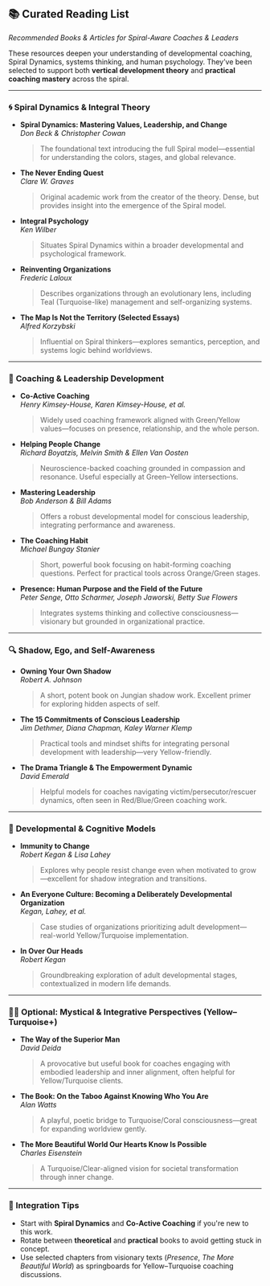 ## 📚 Curated Reading List  
*Recommended Books & Articles for Spiral-Aware Coaches & Leaders*

These resources deepen your understanding of developmental coaching, Spiral Dynamics, systems thinking, and human psychology. They’ve been selected to support both **vertical development theory** and **practical coaching mastery** across the spiral.

---

### 🌀 **Spiral Dynamics & Integral Theory**

- **Spiral Dynamics: Mastering Values, Leadership, and Change**  
  *Don Beck & Christopher Cowan*  
  > The foundational text introducing the full Spiral model—essential for understanding the colors, stages, and global relevance.

- **The Never Ending Quest**  
  *Clare W. Graves*  
  > Original academic work from the creator of the theory. Dense, but provides insight into the emergence of the Spiral model.

- **Integral Psychology**  
  *Ken Wilber*  
  > Situates Spiral Dynamics within a broader developmental and psychological framework.

- **Reinventing Organizations**  
  *Frederic Laloux*  
  > Describes organizations through an evolutionary lens, including Teal (Turquoise-like) management and self-organizing systems.

- **The Map Is Not the Territory (Selected Essays)**  
  *Alfred Korzybski*  
  > Influential on Spiral thinkers—explores semantics, perception, and systems logic behind worldviews.

---

### 💼 **Coaching & Leadership Development**

- **Co-Active Coaching**  
  *Henry Kimsey-House, Karen Kimsey-House, et al.*  
  > Widely used coaching framework aligned with Green/Yellow values—focuses on presence, relationship, and the whole person.

- **Helping People Change**  
  *Richard Boyatzis, Melvin Smith & Ellen Van Oosten*  
  > Neuroscience-backed coaching grounded in compassion and resonance. Useful especially at Green–Yellow intersections.

- **Mastering Leadership**  
  *Bob Anderson & Bill Adams*  
  > Offers a robust developmental model for conscious leadership, integrating performance and awareness.

- **The Coaching Habit**  
  *Michael Bungay Stanier*  
  > Short, powerful book focusing on habit-forming coaching questions. Perfect for practical tools across Orange/Green stages.

- **Presence: Human Purpose and the Field of the Future**  
  *Peter Senge, Otto Scharmer, Joseph Jaworski, Betty Sue Flowers*  
  > Integrates systems thinking and collective consciousness—visionary but grounded in organizational practice.

---

### 🔍 **Shadow, Ego, and Self-Awareness**

- **Owning Your Own Shadow**  
  *Robert A. Johnson*  
  > A short, potent book on Jungian shadow work. Excellent primer for exploring hidden aspects of self.

- **The 15 Commitments of Conscious Leadership**  
  *Jim Dethmer, Diana Chapman, Kaley Warner Klemp*  
  > Practical tools and mindset shifts for integrating personal development with leadership—very Yellow-friendly.

- **The Drama Triangle & The Empowerment Dynamic**  
  *David Emerald*  
  > Helpful models for coaches navigating victim/persecutor/rescuer dynamics, often seen in Red/Blue/Green coaching work.

---

### 🧠 **Developmental & Cognitive Models**

- **Immunity to Change**  
  *Robert Kegan & Lisa Lahey*  
  > Explores why people resist change even when motivated to grow—excellent for shadow integration and transitions.

- **An Everyone Culture: Becoming a Deliberately Developmental Organization**  
  *Kegan, Lahey, et al.*  
  > Case studies of organizations prioritizing adult development—real-world Yellow/Turquoise implementation.

- **In Over Our Heads**  
  *Robert Kegan*  
  > Groundbreaking exploration of adult developmental stages, contextualized in modern life demands.

---

### 🧘‍♀️ **Optional: Mystical & Integrative Perspectives (Yellow–Turquoise+)**

- **The Way of the Superior Man**  
  *David Deida*  
  > A provocative but useful book for coaches engaging with embodied leadership and inner alignment, often helpful for Yellow/Turquoise clients.

- **The Book: On the Taboo Against Knowing Who You Are**  
  *Alan Watts*  
  > A playful, poetic bridge to Turquoise/Coral consciousness—great for expanding worldview gently.

- **The More Beautiful World Our Hearts Know Is Possible**  
  *Charles Eisenstein*  
  > A Turquoise/Clear-aligned vision for societal transformation through inner change.

---

### 📎 Integration Tips

- Start with **Spiral Dynamics** and **Co-Active Coaching** if you're new to this work.
- Rotate between **theoretical** and **practical** books to avoid getting stuck in concept.
- Use selected chapters from visionary texts (*Presence*, *The More Beautiful World*) as springboards for Yellow–Turquoise coaching discussions.


